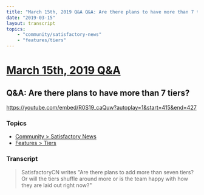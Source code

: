 ```yaml
---
title: "March 15th, 2019 Q&A Q&A: Are there plans to have more than 7 tiers?"
date: "2019-03-15"
layout: transcript
topics:
    - "community/satisfactory-news"
    - "features/tiers"
---
```

# [March 15th, 2019 Q&A](../2019-03-15.md)
## Q&A: Are there plans to have more than 7 tiers?
https://youtube.com/embed/R0S19_caQuw?autoplay=1&start=415&end=427

### Topics
* [Community > Satisfactory News](../topics/community/satisfactory-news.md)
* [Features > Tiers](../topics/features/tiers.md)

### Transcript

> SatisfactoryCN writes &quot;Are there plans to add more than seven tiers? Or will the tiers shuffle around more or is the team happy with how they are laid out right now?&quot;
